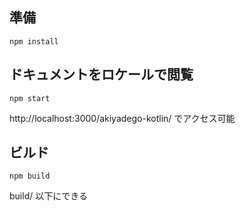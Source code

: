 ## 準備

```shell
npm install
```

## ドキュメントをロケールで閲覧

```shell
npm start
```

http://localhost:3000/akiyadego-kotlin/ でアクセス可能

## ビルド

```shell
npm build
```

build/ 以下にできる
